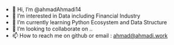 - 👋 Hi, I’m @ahmadAhmadi14
- 👀 I’m interested in Data including Financial Industry
- 🌱 I’m currently learning Python Ecosystem and Data Structure
- 💞️ I’m looking to collaborate on ..
- 📫 How to reach me on github or email : ahmad@ahmadi.work

<!---
ahmadAhmadi14/ahmadAhmadi14 is a ✨ special ✨ repository because its `README.md` (this file) appears on your GitHub profile.
You can click the Preview link to take a look at your changes.
--->
